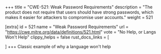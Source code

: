 +++
title = "CWE-521: Weak Password Requirements"
description	= "The product does not require that users should have strong passwords, which makes it easier for attackers to compromise user accounts."
weight = 521

[extra]
id = 521
name = "Weak Password Requirements"
url = "https://cwe.mitre.org/data/definitions/521.html"
vote = "No Help, or Langs Won't Help"
clippy_helps = false
rust_docs_links = [
	
]
+++
Classic example of why a language won't help
